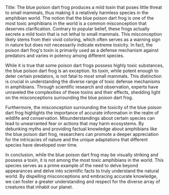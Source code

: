 Title: The blue poison dart frog produces a mild toxin that poses little threat to small mammals, thus making it a relatively harmless species in the amphibian world.
The notion that the blue poison dart frog is one of the most toxic amphibians in the world is a common misconception that deserves clarification. Contrary to popular belief, these frogs actually secrete a mild toxin that is not lethal to small mammals. This misconception likely stems from their vivid coloring, which often serves as a warning sign in nature but does not necessarily indicate extreme toxicity. In fact, the poison dart frog's toxin is primarily used as a defense mechanism against predators and varies in potency among different species.

While it is true that some poison dart frogs possess highly toxic substances, the blue poison dart frog is an exception. Its toxin, while potent enough to deter certain predators, is not fatal to most small mammals. This distinction is crucial in understanding the diverse range of toxic defense mechanisms in amphibians. Through scientific research and observation, experts have unraveled the complexities of these toxins and their effects, shedding light on the misconceptions surrounding the blue poison dart frog.

Furthermore, the misconception surrounding the toxicity of the blue poison dart frog highlights the importance of accurate information in the realm of wildlife and conservation. Misunderstandings about certain species can lead to unwarranted fear or actions that may harm ecosystems. By debunking myths and providing factual knowledge about amphibians like the blue poison dart frog, researchers can promote a deeper appreciation for the intricacies of nature and the unique adaptations that different species have developed over time.

In conclusion, while the blue poison dart frog may be visually striking and possess a toxin, it is not among the most toxic amphibians in the world. This species serves as a prime example of the need to delve beyond appearances and delve into scientific facts to truly understand the natural world. By dispelling misconceptions and embracing accurate knowledge, we can foster a greater understanding and respect for the diverse array of creatures that inhabit our planet.